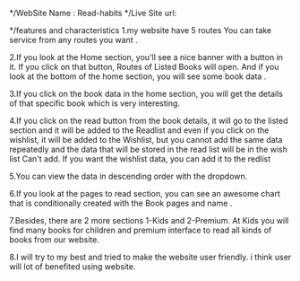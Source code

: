 */WebSite Name : Read-habits
*/Live Site url: 

*/features and characteristics
1.my website have 5 routes You can take service from any routes you want .

2.If you look at the Home section, you'll see a nice banner with a button in it. If you click on that button, Routes of Listed Books will open. And if you look at the bottom of the home section, you will see some book data .

3.If you click on the book data in the home section, you will get the details of that specific book which is very interesting.

4.If you click on the read button from the book details, it will go to the listed section and it will be added to the Readlist and even if you click on the wishlist, it will be added to the Wishlist, but you cannot add the same data repeatedly and the data that will be stored in the read list will be in the wish list Can't add. If you want the wishlist data, you can add it to the redlist

5.You can view the data in descending order with the dropdown.

6.If you look at the pages to read section, you can see an awesome chart that is conditionally created with the Book pages and name .

7.Besides, there are 2 more sections 1-Kids and 2-Premium.
At Kids you will find many books for children and premium interface to read all kinds of books from our website.

8.I will try to my best and tried to make the website user friendly. i think user will lot of benefited using website. 